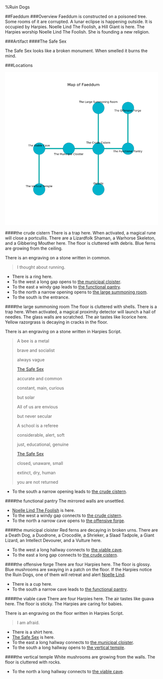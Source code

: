 %Ruin Dogs

##Faeddum
###Overview
Faeddum is constructed on a poisoned tree. Some rooms of it are corrupted. A lunar eclipse is happening outside. It is occupied by Harpies. <a name="Noelle-Lind-The-Foolish"></a>Noelle Lind The Foolish, a Hill Giant is here. The Harpies worship Noelle Lind The Foolish. She  is founding a new religion. 



###Artifact
####<a name="The-Safe-Sex"></a>The Safe Sex


The Safe Sex looks like a broken monument. When smelled it burns the mind. 





###Locations


![](../v2/images/Faeddum.png)

####<a name="the-crude-cistern"></a>the crude cistern
There is a trap here. When activated, a magical rune will close a portcullis. There are a Lizardfolk Shaman, a Warhorse Skeleton, and a Gibbering Mouther here. The floor is cluttered with debris. Blue ferns are growing from the ceiling. 

There is an engraving on a stone written in common. 

> I thought about running.
>


* There is a ring here.
* To the west a long gap opens to [the municipal cloister](#the-municipal-cloister).
* To the east a windy gap leads to [the functional pantry](#the-functional-pantry).
* To the north a narrow opening opens to [the large summoning room](#the-large-summoning-room).
* To the south is the entrance.


####<a name="the-large-summoning-room"></a>the large summoning room
The floor is cluttered with shells. There is a trap here. When activated, a magical proximity detector will launch a hail of needles. The glass walls are scratched. The air tastes like licorice here. Yellow razorgrass is decaying in cracks in the floor. 

There is an engraving on a stone written in Harpies Script. 

> A bee is a metal
>
> brave and socialist
>
> always vague
>
> [The Safe Sex](#The-Safe-Sex)
>
> accurate and common
>
> constant, main, curious
>
> but solar
>
> All of us are envious
>
> but never secular
>
> A school is a referee
>
> considerable, alert, soft
>
> just, educational, genuine
>
> [The Safe Sex](#The-Safe-Sex)
>
> closed, unaware, small
>
> extinct, dry, human
>
> you are not returned
>


* To the south a narrow opening leads to [the crude cistern](#the-crude-cistern).


####<a name="the-functional-pantry"></a>the functional pantry
The mirrored walls are unsettled. 



* [Noelle Lind The Foolish](#Noelle-Lind-The-Foolish) is here.
* To the west a windy gap connects to [the crude cistern](#the-crude-cistern).
* To the north a narrow cave opens to [the offensive forge](#the-offensive-forge).


####<a name="the-municipal-cloister"></a>the municipal cloister
Red ferns are decaying in broken urns. There are a Death Dog, a Duodrone, a Crocodile, a Shrieker, a Slaad Tadpole, a Giant Lizard, an Intellect Devourer, and a Vulture here. 



* To the west a long hallway connects to [the viable cave](#the-viable-cave).
* To the east a long gap connects to [the crude cistern](#the-crude-cistern).


####<a name="the-offensive-forge"></a>the offensive forge
There are four Harpies here. The floor is glossy. Blue mushrooms are swaying in a patch on the floor. If the Harpies notice the Ruin Dogs, one of them will retreat and alert [Noelle Lind](#Noelle-Lind). 



* There is a cup here.
* To the south a narrow cave leads to [the functional pantry](#the-functional-pantry).


####<a name="the-viable-cave"></a>the viable cave
There are four Harpies here. The air tastes like guava here. The floor is sticky. The Harpies are caring for babies. 

There is an engraving on the floor written in Harpies Script. 

> I am afraid.
>


* There is a shirt here.
* [The Safe Sex](#The-Safe-Sex) is here.
* To the east a long hallway connects to [the municipal cloister](#the-municipal-cloister).
* To the south a long hallway opens to [the vertical temple](#the-vertical-temple).


####<a name="the-vertical-temple"></a>the vertical temple
White mushrooms are growing from the walls. The floor is cluttered with rocks. 



* To the north a long hallway connects to [the viable cave](#the-viable-cave).


